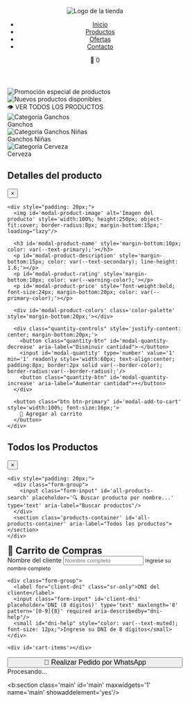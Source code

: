 <!DOCTYPE html>
<html lang="es">
<head>
    <meta charset="UTF-8">
    <meta name="viewport" content="width=device-width, initial-scale=1.0">
    <title>Tienda de Accesorios</title>
    <link href='https://maxcdn.bootstrapcdn.com/bootstrap/4.5.2/css/bootstrap.min.css' rel='stylesheet'/>
 <style>
/* Reset y base */
* {
  box-sizing: border-box;
}

html, body {
  font-family: 'Segoe UI', Tahoma, Geneva, Verdana, sans-serif;
  margin: 0;
  padding: 0;
  color: #333;
  background-color: #f8f9fa;
  line-height: 1.6;
}

/* Variables CSS para consistencia */
:root {
  --primary-color: #ff5722;
  --primary-hover: #e64a19;
  --secondary-color: #d81b60;
  --secondary-hover: #ad1457;
  --success-color: #4caf50;
  --warning-color: #ff9800;
  --error-color: #f44336;
  --text-primary: #333;
  --text-secondary: #666;
  --text-muted: #999;
  --border-color: #ddd;
  --shadow-light: 0 2px 8px rgba(0,0,0,0.1);
  --shadow-medium: 0 4px 12px rgba(0,0,0,0.15);
  --shadow-heavy: 0 8px 24px rgba(0,0,0,0.2);
  --border-radius: 8px;
  --border-radius-lg: 12px;
  --transition: all 0.3s ease;
}

/* Header mejorado */
.header {
  display: flex;
  justify-content: space-between;
  align-items: center;
  padding: 15px 20px;
  background: white;
  box-shadow: var(--shadow-light);
  position: sticky;
  top: 0;
  z-index: 100;
  border-bottom: 1px solid var(--border-color);
}

.header .logo img {
  height: 60px;
  width: auto;
  transition: var(--transition);
}

.header .logo img:hover {
  transform: scale(1.05);
}

.header nav ul {
  list-style: none;
  display: flex;
  gap: 25px;
  margin: 0;
  padding: 0;
}

.header nav ul li a {
  text-decoration: none;
  color: var(--text-primary);
  font-weight: 600;
  transition: var(--transition);
  padding: 8px 12px;
  border-radius: var(--border-radius);
}

.header nav ul li a:hover {
  color: var(--primary-color);
  background-color: rgba(255, 87, 34, 0.1);
}

/* Cart icon mejorado */
.cart-icon {
  position: relative;
  cursor: pointer;
  font-size: 1.5rem;
  padding: 10px;
  border-radius: 50%;
  transition: var(--transition);
}

.cart-icon:hover {
  background-color: rgba(255, 87, 34, 0.1);
  transform: scale(1.1);
}

.cart-count {
  position: absolute;
  top: -5px;
  right: -5px;
  background: var(--primary-color);
  color: white;
  border-radius: 50%;
  width: 22px;
  height: 22px;
  display: flex;
  align-items: center;
  justify-content: center;
  font-size: 0.75rem;
  font-weight: bold;
  animation: pulse 2s infinite;
}

@keyframes pulse {
  0% { transform: scale(1); }
  50% { transform: scale(1.1); }
  100% { transform: scale(1); }
}

/* Carousel mejorado */
.carousel {
  position: relative;
  width: 100%;
  max-width: 1200px;
  margin: 20px auto;
  border-radius: var(--border-radius-lg);
  overflow: hidden;
  box-shadow: var(--shadow-medium);
}

.carousel-inner img {
  width: 100%;
  height: 300px;
  object-fit: cover;
  transition: var(--transition);
}

.carousel-item {
  position: relative;
}

.banner-text {
  position: absolute;
  bottom: 30px;
  left: 50%;
  transform: translateX(-50%);
  background: rgba(0,0,0,0.7);
  color: white;
  padding: 12px 24px;
  border-radius: 25px;
  font-weight: bold;
  cursor: pointer;
  transition: var(--transition);
  backdrop-filter: blur(10px);
  border: 2px solid rgba(255,255,255,0.2);
}

.banner-text:hover {
  background: rgba(0,0,0,0.9);
  transform: translateX(-50%) scale(1.05);
  box-shadow: var(--shadow-heavy);
}

/* Categories mejoradas */
.categories {
  display: flex;
  overflow-x: auto;
  padding: 30px 20px;
  gap: 20px;
  justify-content: center;
  scrollbar-width: none;
  -ms-overflow-style: none;
}

.categories::-webkit-scrollbar {
  display: none;
}

.category {
  flex: 0 0 auto;
  display: flex;
  flex-direction: column;
  align-items: center;
  cursor: pointer;
  transition: var(--transition);
  padding: 10px;
  border-radius: var(--border-radius-lg);
}

.category:hover {
  transform: translateY(-5px);
}

.category-image {
  width: 90px;
  height: 90px;
  border-radius: 50%;
  overflow: hidden;
  border: 3px solid transparent;
  transition: var(--transition);
  position: relative;
}

.category-image::before {
  content: '';
  position: absolute;
  inset: -3px;
  border-radius: 50%;
  background: linear-gradient(45deg, var(--primary-color), var(--secondary-color));
  opacity: 0;
  transition: var(--transition);
  z-index: -1;
}

.category.active .category-image::before,
.category:hover .category-image::before {
  opacity: 1;
}

.category-image img {
  width: 100%;
  height: 100%;
  object-fit: cover;
  transition: var(--transition);
}

.category:hover .category-image img {
  transform: scale(1.1);
}

.category-title {
  text-align: center;
  color: var(--text-primary);
  font-size: 14px;
  margin-top: 12px;
  font-weight: 600;
  transition: var(--transition);
}

.category.active .category-title,
.category:hover .category-title {
  color: var(--primary-color);
}

/* Products grid mejorado */
.products-container {
  display: grid;
  grid-template-columns: repeat(auto-fill, minmax(200px, 1fr));
  gap: 20px;
  padding: 20px;
  max-width: 1400px;
  margin: 0 auto;
}

.product-item {
  background: white;
  border-radius: var(--border-radius-lg);
  box-shadow: var(--shadow-light);
  overflow: hidden;
  cursor: pointer;
  transition: var(--transition);
  position: relative;
  border: 1px solid rgba(0,0,0,0.05);
}

.product-item:hover {
  transform: translateY(-8px);
  box-shadow: var(--shadow-heavy);
  border-color: var(--primary-color);
}

.product-item img {
  width: 100%;
  height: 200px;
  object-fit: cover;
  transition: var(--transition);
}

.product-item:hover img {
  transform: scale(1.05);
}

.badge-offer {
  position: absolute;
  top: 12px;
  left: 12px;
  background: linear-gradient(45deg, var(--error-color), #ff6b6b);
  color: white;
  font-size: 11px;
  font-weight: 700;
  padding: 4px 8px;
  border-radius: var(--border-radius);
  text-transform: uppercase;
  z-index: 10;
  box-shadow: var(--shadow-light);
}

.product-info {
  padding: 16px;
}

.product-info h3 {
  margin: 0 0 8px 0;
  color: var(--text-primary);
  font-size: 16px;
  font-weight: 600;
  line-height: 1.4;
  min-height: 44px;
  display: -webkit-box;
  -webkit-line-clamp: 2;
  -webkit-box-orient: vertical;
  overflow: hidden;
}

.product-info .price {
  margin: 12px 0;
  font-size: 20px;
  color: var(--primary-color);
  font-weight: 700;
}

.btn-add-cart {
  width: 100%;
  background: linear-gradient(45deg, var(--primary-color), var(--primary-hover));
  color: white;
  border: none;
  border-radius: var(--border-radius);
  padding: 12px;
  font-weight: 600;
  cursor: pointer;
  transition: var(--transition);
  text-transform: uppercase;
  letter-spacing: 0.5px;
  font-size: 14px;
}

.btn-add-cart:hover {
  background: linear-gradient(45deg, var(--primary-hover), var(--primary-color));
  transform: translateY(-2px);
  box-shadow: var(--shadow-medium);
}

.btn-add-cart:active {
  transform: translateY(0);
}

/* Color palette mejorada */
.color-palette {
  display: flex;
  justify-content: center;
  gap: 8px;
  margin: 12px 0;
  flex-wrap: wrap;
}

.color-circle {
  width: 24px;
  height: 24px;
  border-radius: 50%;
  border: 2px solid white;
  cursor: pointer;
  transition: var(--transition);
  box-shadow: 0 2px 4px rgba(0,0,0,0.2);
  position: relative;
}

.color-circle:hover {
  transform: scale(1.2);
  box-shadow: 0 4px 8px rgba(0,0,0,0.3);
}

.color-circle.selected {
  transform: scale(1.3);
  border-color: var(--primary-color);
  box-shadow: 0 0 0 3px rgba(255, 87, 34, 0.3);
}

/* Modales mejorados */
.modal-overlay {
  position: fixed;
  top: 0;
  left: 0;
  width: 100%;
  height: 100%;
  background: rgba(0,0,0,0.6);
  backdrop-filter: blur(5px);
  z-index: 3000;
  display: flex;
  align-items: center;
  justify-content: center;
  opacity: 0;
  visibility: hidden;
  transition: var(--transition);
}

.modal-overlay.active {
  opacity: 1;
  visibility: visible;
}

.modal-content {
  background: white;
  border-radius: var(--border-radius-lg);
  max-width: 500px;
  width: 90%;
  max-height: 90vh;
  overflow-y: auto;
  position: relative;
  box-shadow: var(--shadow-heavy);
  transform: scale(0.9);
  transition: var(--transition);
}

.modal-overlay.active .modal-content {
  transform: scale(1);
}

.modal-header {
  position: sticky;
  top: 0;
  background: white;
  padding: 20px;
  border-bottom: 1px solid var(--border-color);
  display: flex;
  justify-content: space-between;
  align-items: center;
}

.modal-close {
  background: none;
  border: none;
  font-size: 24px;
  cursor: pointer;
  color: var(--text-muted);
  transition: var(--transition);
  padding: 5px;
  border-radius: 50%;
}

.modal-close:hover {
  color: var(--text-primary);
  background-color: rgba(0,0,0,0.1);
}

/* Cart mejorado */
#cart {
  position: fixed;
  top: 0;
  right: -100%;
  width: 100%;
  max-width: 400px;
  height: 100%;
  background: white;
  box-shadow: var(--shadow-heavy);
  z-index: 2000;
  transition: var(--transition);
  display: flex;
  flex-direction: column;
}

#cart.active {
  right: 0;
}

.cart-header {
  padding: 20px;
  border-bottom: 1px solid var(--border-color);
  background: linear-gradient(45deg, var(--primary-color), var(--primary-hover));
  color: white;
}

.cart-body {
  flex: 1;
  overflow-y: auto;
  padding: 20px;
}

.cart-footer {
  padding: 20px;
  border-top: 1px solid var(--border-color);
  background: #f8f9fa;
}

.cart-item {
  display: flex;
  gap: 15px;
  padding: 15px;
  background: #f8f9fa;
  border-radius: var(--border-radius);
  margin-bottom: 15px;
  transition: var(--transition);
}

.cart-item:hover {
  background: #e9ecef;
}

.cart-item img {
  width: 60px;
  height: 60px;
  object-fit: cover;
  border-radius: var(--border-radius);
}

.cart-item-details {
  flex: 1;
}

.cart-item-name {
  font-weight: 600;
  margin-bottom: 5px;
  color: var(--text-primary);
}

.cart-item-price {
  color: var(--primary-color);
  font-weight: 600;
}

.quantity-controls {
  display: flex;
  align-items: center;
  gap: 10px;
  margin-top: 10px;
}

.quantity-btn {
  width: 30px;
  height: 30px;
  border: none;
  background: var(--primary-color);
  color: white;
  border-radius: 50%;
  cursor: pointer;
  transition: var(--transition);
  display: flex;
  align-items: center;
  justify-content: center;
}

.quantity-btn:hover {
  background: var(--primary-hover);
  transform: scale(1.1);
}

/* Formularios mejorados */
.form-group {
  margin-bottom: 20px;
}

.form-input {
  width: 100%;
  padding: 12px 16px;
  border: 2px solid var(--border-color);
  border-radius: var(--border-radius);
  font-size: 16px;
  transition: var(--transition);
  background: white;
}

.form-input:focus {
  outline: none;
  border-color: var(--primary-color);
  box-shadow: 0 0 0 3px rgba(255, 87, 34, 0.1);
}

.form-input.error {
  border-color: var(--error-color);
}

.form-input.success {
  border-color: var(--success-color);
}

/* Botones mejorados */
.btn {
  padding: 12px 24px;
  border: none;
  border-radius: var(--border-radius);
  font-weight: 600;
  cursor: pointer;
  transition: var(--transition);
  text-transform: uppercase;
  letter-spacing: 0.5px;
  display: inline-flex;
  align-items: center;
  justify-content: center;
  gap: 8px;
}

.btn-primary {
  background: linear-gradient(45deg, var(--primary-color), var(--primary-hover));
  color: white;
}

.btn-primary:hover {
  background: linear-gradient(45deg, var(--primary-hover), var(--primary-color));
  transform: translateY(-2px);
  box-shadow: var(--shadow-medium);
}

.btn-success {
  background: linear-gradient(45deg, var(--success-color), #45a049);
  color: white;
}

.btn-success:hover {
  background: linear-gradient(45deg, #45a049, var(--success-color));
  transform: translateY(-2px);
  box-shadow: var(--shadow-medium);
}

/* Notificaciones */
.notification {
  position: fixed;
  top: 20px;
  right: 20px;
  padding: 16px 20px;
  border-radius: var(--border-radius);
  color: white;
  font-weight: 600;
  z-index: 4000;
  transform: translateX(400px);
  transition: var(--transition);
  box-shadow: var(--shadow-heavy);
}

.notification.show {
  transform: translateX(0);
}

.notification.success {
  background: linear-gradient(45deg, var(--success-color), #45a049);
}

.notification.error {
  background: linear-gradient(45deg, var(--error-color), #d32f2f);
}

.notification.warning {
  background: linear-gradient(45deg, var(--warning-color), #f57c00);
}

/* Loading spinner */
.loading-spinner {
  position: fixed;
  top: 50%;
  left: 50%;
  transform: translate(-50%, -50%);
  z-index: 4000;
  background: rgba(0,0,0,0.8);
  color: white;
  padding: 20px;
  border-radius: var(--border-radius);
  display: none;
}

.spinner {
  width: 40px;
  height: 40px;
  border: 4px solid rgba(255,255,255,0.3);
  border-top: 4px solid white;
  border-radius: 50%;
  animation: spin 1s linear infinite;
  margin: 0 auto 10px;
}

@keyframes spin {
  0% { transform: rotate(0deg); }
  100% { transform: rotate(360deg); }
}

/* Responsive mejorado */
@media (max-width: 768px) {
  .header {
    flex-wrap: wrap;
    padding: 10px 15px;
  }
  
  .header nav ul {
    width: 100%;
    justify-content: center;
    margin-top: 10px;
    gap: 15px;
  }
  
  .header .logo img {
    height: 45px;
  }
  
  .products-container {
    grid-template-columns: repeat(auto-fill, minmax(160px, 1fr));
    gap: 15px;
    padding: 15px;
  }
  
  .category-image {
    width: 70px;
    height: 70px;
  }
  
  .categories {
    padding: 20px 15px;
    gap: 15px;
  }
  
  #cart {
    max-width: 100%;
  }
  
  .modal-content {
    width: 95%;
    margin: 10px;
  }
}

@media (max-width: 480px) {
  .products-container {
    grid-template-columns: repeat(auto-fill, minmax(140px, 1fr));
    gap: 10px;
    padding: 10px;
  }
  
  .product-item img {
    height: 150px;
  }
  
  .category-image {
    width: 60px;
    height: 60px;
  }
  
  .banner-text {
    font-size: 14px;
    padding: 8px 16px;
  }
}

/* Mejoras de accesibilidad */
.sr-only {
  position: absolute;
  width: 1px;
  height: 1px;
  padding: 0;
  margin: -1px;
  overflow: hidden;
  clip: rect(0, 0, 0, 0);
  white-space: nowrap;
  border: 0;
}

/* Focus visible para navegación por teclado */
*:focus-visible {
  outline: 2px solid var(--primary-color);
  outline-offset: 2px;
}

/* Animaciones suaves para usuarios que prefieren menos movimiento */
@media (prefers-reduced-motion: reduce) {
  * {
    animation-duration: 0.01ms !important;
    animation-iteration-count: 1 !important;
    transition-duration: 0.01ms !important;
  }
}
</style>

<!-- Preload de recursos críticos -->
<link rel="preload" href="https://fonts.googleapis.com/css2?family=Inter:wght@400;500;600;700&display=swap" as="style">
<link rel="preconnect" href="https://lh3.googleusercontent.com">

<!-- Scripts optimizados -->
<script src='https://code.jquery.com/jquery-3.6.0.min.js' defer></script>
<script src='https://cdnjs.cloudflare.com/ajax/libs/html2canvas/1.4.1/html2canvas.min.js' defer></script>
</head>

<body>
<!-- Header mejorado -->
<header class='header' role="banner">
  <div class="logo">
    <img alt='Logo de la tienda' src='https://lh3.googleusercontent.com/gps-cs/AIky0YUOK1y_heZD6_UmmHTc9KTq4o6s2AzES1vSi6W5i0WvonBd3-Ts-DXS0eKOqtgT_1e5e4H_NGSezIvujiKdxxOEcYgeTap-tfwuQItGSZrinwaFKubdFlg-4PmJQ2UGe-Pj7rcdWiYhqMPw=w1500-h1000-p-k-no'/>
  </div>
  
  <nav role="navigation" aria-label="Navegación principal">
    <ul>
      <li><a href="#inicio">Inicio</a></li>
      <li><a href="#productos">Productos</a></li>
      <li><a href="#ofertas">Ofertas</a></li>
      <li><a href="#contacto">Contacto</a></li>
    </ul>
  </nav>
  
  <div class="cart-icon" onclick="toggleCart()" role="button" aria-label="Abrir carrito de compras" tabindex="0">
    🛒
    <span class='cart-count' aria-label="Cantidad de productos en el carrito">0</span>
  </div>
</header>

<!-- Carousel mejorado -->
<section class='carousel' role="region" aria-label="Promociones destacadas">
  <div class='carousel-inner'>
    <div class='carousel-item active'>
      <img alt='Promoción especial de productos' src='https://pe.todomoda.com/media/wysiwyg/TM_DISNEY_STITCH_-_BANNERS_Desk_new_1.jpg' loading="lazy"/>
    </div>
    <div class='carousel-item'>
      <img alt='Nuevos productos disponibles' src='https://lh3.googleusercontent.com/gps-cs/AIky0YUd2bofobsLtUl3qONXRSiTNou1a9W74yTaVYEr6h64PAuOOqQ-g_w6Ifs8arhOVjWboOrUFEcEDZlmtSBZkgS1YjEnSIw1f3w4IZRdMBwxibVChvNz2c93C78bOxNsx68MuBmN-4iYNCg=w2000-h2000-p-k-no' loading="lazy"/>
    </div>
  </div>
  
  <div class='banner-text' id='viewAllBtn' role='button' tabindex="0" aria-label='Ver todos los productos'>
    👁️ VER TODOS LOS PRODUCTOS
  </div>
</section>

<!-- Categories mejoradas -->
<section class='categories' role="navigation" aria-label="Categorías de productos">
  <div class='category active' onclick='filterProducts("Ganchos")' role="button" tabindex="0" aria-label="Filtrar por ganchos">
    <div class='category-image'>
      <img alt='Categoría Ganchos' src='https://lh3.googleusercontent.com/gps-cs/AIky0YUGuPXaSC1mPGUKkOYa5z7JyvELvbIy0B4-WtB3tMHIKm2D6Sbg1cTWwU0MsxRJR_5lKb5t1MnVOStZk-tNPdUudQ6-h7M7ueR4l8N5IgmuOrhlNRMi0B_uohBDRomdzQUIHP7y244Zc150=w1024-h1024-p-k-no' loading="lazy"/>
    </div>
    <div class='category-title'>Ganchos</div>
  </div>
  
  <div class='category' onclick='filterProducts("GanchosNiñas")' role="button" tabindex="0" aria-label="Filtrar por ganchos para niñas">
    <div class='category-image'>
      <img alt='Categoría Ganchos Niñas' src='https://lh3.googleusercontent.com/gps-cs/AIky0YUDER3L7ISerfG6uiIU8ISdgKkibO-SXwGGNL1azb_TJ0qYIN3T7LsJyU-qc9-kQtucnOkLr5rPYtWt0fW0UL8-7RDD46bg_0JnGLkD8RSfQvGydDvq6L_ZLBoj4hnIhwHB3CEx1fPtJ58O=w1024-h1024-p-k-no' loading="lazy"/>
    </div>
    <div class='category-title'>Ganchos Niñas</div>
  </div>
  
  <div class='category' onclick='filterProducts("cerveza")' role="button" tabindex="0" aria-label="Filtrar por cerveza">
    <div class='category-image'>
      <img alt='Categoría Cerveza' src='https://lh5.googleusercontent.com/p/AF1QipPTv840Ia5cUZM77OFrOKfiEpKJgbf_5bX-50WC=w1000-h1000-p-k-no' loading="lazy"/>
    </div>
    <div class='category-title'>Cerveza</div>
  </div>
</section>

<!-- Products container -->
<main role="main">
  <section class='products-container' id='products' aria-label="Lista de productos"></section>
</main>

<!-- Modal de producto mejorado -->
<div id='product-modal' class="modal-overlay" role="dialog" aria-labelledby="modal-title" aria-hidden="true">
  <div class="modal-content">
    <div class="modal-header">
      <h2 id="modal-title">Detalles del producto</h2>
      <button class="modal-close" id='close-product-modal' aria-label="Cerrar modal">&times;</button>
    </div>
    
    <div style="padding: 20px;">
      <img id='modal-product-image' alt='Imagen del producto' style='width:100%; height:250px; object-fit:cover; border-radius:8px; margin-bottom:15px;' loading="lazy"/>
      
      <h3 id='modal-product-name' style='margin-bottom:10px; color: var(--text-primary);'></h3>
      <p id='modal-product-description' style='margin-bottom:15px; color: var(--text-secondary); line-height: 1.6;'></p>
      <p id='modal-product-rating' style='margin-bottom:10px; color: var(--warning-color);'></p>
      <p id='modal-product-price' style='font-weight:bold; font-size:24px; margin-bottom:20px; color: var(--primary-color);'></p>
      
      <div id='modal-product-colors' class='color-palette' style='margin-bottom:20px;'></div>
      
      <div class="quantity-controls" style='justify-content: center; margin-bottom:20px;'>
        <button class="quantity-btn" id='modal-quantity-decrease' aria-label="Disminuir cantidad">-</button>
        <input id='modal-quantity' type='number' value='1' min='1' readonly style='width:60px; text-align:center; padding:8px; border:2px solid var(--border-color); border-radius:var(--border-radius);'/>
        <button class="quantity-btn" id='modal-quantity-increase' aria-label="Aumentar cantidad">+</button>
      </div>
      
      <button class="btn btn-primary" id='modal-add-to-cart' style='width:100%; font-size:16px;'>
        🛒 Agregar al carrito
      </button>
    </div>
  </div>
</div>

<!-- Modal todos los productos mejorado -->
<div id='all-products-modal' class="modal-overlay" role="dialog" aria-labelledby="all-products-title" aria-hidden="true">
  <div class="modal-content" style="max-width: 1200px; width: 95%;">
    <div class="modal-header">
      <h2 id="all-products-title">Todos los Productos</h2>
      <button class="modal-close" id='close-all-products-modal' aria-label="Cerrar modal">&times;</button>
    </div>
    
    <div style="padding: 20px;">
      <div class="form-group">
        <input class="form-input" id='all-products-search' placeholder='🔍 Buscar producto por nombre...' type='text' aria-label="Buscar productos"/>
      </div>
      <section class='products-container' id='all-products-container' aria-label="Todos los productos"></section>
    </div>
  </div>
</div>

<!-- Carrito mejorado -->
<aside id='cart' role="complementary" aria-label="Carrito de compras">
  <div class="cart-header">
    <h2 style='margin:0; display:flex; align-items:center; gap:10px;'>
      🛒 Carrito de Compras
    </h2>
  </div>
  
  <div class="cart-body">
    <div class="form-group">
      <label for="client-name" class="sr-only">Nombre del cliente</label>
      <input class="form-input" id='client-name' placeholder='Nombre completo' type='text' required aria-describedby="name-help"/>
      <small id="name-help" style="color: var(--text-muted); font-size: 12px;">Ingrese su nombre completo</small>
    </div>
    
    <div class="form-group">
      <label for="client-dni" class="sr-only">DNI del cliente</label>
      <input class="form-input" id='client-dni' placeholder='DNI (8 dígitos)' type='text' maxlength='8' pattern='[0-9]{8}' required aria-describedby="dni-help"/>
      <small id="dni-help" style="color: var(--text-muted); font-size: 12px;">Ingrese su DNI de 8 dígitos</small>
    </div>
    
    <div id='cart-items'></div>
  </div>
  
  <div class="cart-footer">
    <p id='cart-total' style='font-size:20px; font-weight:bold; margin:0 0 15px 0; text-align:center; color: var(--text-primary);'></p>
    <button class="btn btn-success" id='order-button' style='width:100%; font-size:16px;'>
      📱 Realizar Pedido por WhatsApp
    </button>
  </div>
</aside>

<!-- Overlay para cerrar carrito -->
<div id="cart-overlay" style="display:none; position:fixed; top:0; left:0; width:100%; height:100%; background:rgba(0,0,0,0.5); z-index:1999;" onclick="toggleCart()"></div>

<!-- Loading spinner mejorado -->
<div class="loading-spinner" id='loading-spinner'>
  <div class="spinner"></div>
  <div>Procesando...</div>
</div>

<!-- Container para notificaciones -->
<div id="notifications-container"></div>

<script>
// Datos de productos mejorados
const products = [
  // Ganchos
  {
    id: 1,
    name: 'Maxilazos - 5 Colores',
    category: 'Ganchos',
    price: 7.00,
    image: 'https://lh3.googleusercontent.com/gps-cs/AIky0YXdnjCFtJm5EhEvClhpsqjsYwwH2Xdqql3H45tWmgLdhiRX--KLwloCAl85SxTImNaOYYbS1MOrlGYrDwH31YoIyFBBn7KapQIKbAHVfoyNmbRBjjgmF0_SefXWn6udgSSaO19kdNtmnQBd=w2000-h2000-p-k-no',
    description: 'Maxilazos vibrantes y duraderos con una mezcla de cinco colores llamativos, perfectos para peinados versátiles.',
    colors: ['#ffeb3b', '#d32f2f', '#e1bee7', '#145a32', '#d6eaf8'],
    rating: 4.5
  },
  {
    id: 2,
    name: 'Mini Gancho Corazón',
    category: 'Ganchos',
    price: 2.50,
    image: 'https://lh3.googleusercontent.com/gps-cs/AIky0YUd2bofobsLtUl3qONXRSiTNou1a9W74yTaVYEr6h64PAuOOqQ-g_w6Ifs8arhOVjWboOrUFEcEDZlmtSBZkgS1YjEnSIw1f3w4IZRdMBwxibVChvNz2c93C78bOxNsx68MuBmN-4iYNCg=w2000-h2000-p-k-no',
    description: 'Delicados clips en forma de corazón en tonos neutros elegantes, ideales para acentos sutiles.',
    rating: 4.2
  },
  {
    id: 3,
    name: 'Ganchos Navideños',
    category: 'Ganchos',
    price: 4.00,
    image: 'https://lh3.googleusercontent.com/gps-cs/AIky0YV8A_P0YjCC6AIfC2B6HFvCKobK0UJZjVWMnzr6lfYPVXUk0gsszvJXojCK_ycIVH0cOD1-Qw3ICj1Bi9eLIf2TH0ZFaL14TuisJOWESznCPwqs2AAn_lgVOo2yGLhrKuG1yjgsGrWPIZ0k=w2000-h2000-p-k-no',
    description: 'Clips festivos con temática navideña en colores clásicos de temporada.',
    colors: ['#FFFFFF', '#FF0000', '#008000'],
    rating: 4.8
  },
  {
    id: 4,
    name: 'Gancho Hawaiano',
    category: 'Ganchos',
    price: 5.00,
    image: 'https://lh3.googleusercontent.com/gps-cs/AIky0YVaD4OrbInMGPZXKiKtKplaYEn2Ck-9KCl8p9FJbJIXPMWFCDw9Dd5lrbO-8FfXeJZKvIEr-K5UpFwrCnofgtR30imdZTojz2gxrHqZLSM3qody1gDhWdXAm_C4le7hQ4zKL3imga1TIh_j=w2000-h2000-p-k-no',
    description: 'Clips amarillos brillantes inspirados en Hawái, evocando playas soleadas y vibraciones tropicales.',
    colors: ['#FFD700'],
    rating: 4.3
  },
  {
    id: 5,
    name: 'Ganchos Acrílicos Color Celeste',
    category: 'Ganchos',
    price: 5.00,
    image: 'https://lh3.googleusercontent.com/gps-cs/AIky0YXULCa-2ZSbLgwDDlphVpkyxIs_jH2pp8AIHp25rY65c3VTGPdLnesGcrtuCiDtLbovSHvwiSUpzfWiwyle1UmqeO6d0OEvhBLqp_6k4YBo2QzMGd9aduXbKMXqGVHIB0FKSWvBYE1FNgj_=w2000-h2000-p-k-no',
    description: 'Clips acrílicos ligeros en azul cielo y blanco, ofreciendo un look fresco y moderno.',
    colors: ['#5dade2', '#ebf5fb', '#FFFFFF'],
    rating: 4.6
  },
  // GanchosNiñas
  {
    id: 14,
    name: 'Par de mini ganchitos en forma de flor',
    category: 'GanchosNiñas',
    price: 3.00,
    image: 'https://lh3.googleusercontent.com/gps-cs/AIky0YVcDqGO_EKNry0Eb-BkdsNH0V0lOhwW7AM5WEqz8IiNlbpTs2U3Io9_kt4yCGgt5haYI5RgwRDHv-LMBqc5bvmX245QMyriwIoyJyniPQH9cJJ9iCC2fC8hY06M9BU9nFd6NhCLGVGCC34N=w2000-h2000-p-k-no',
    description: 'Mini clips en forma de flor, ideales para detalles sutiles en peinados.',
    rating: 4.4
  },
  {
    id: 15,
    name: 'Mini ganchitos en forma de mariposa',
    category: 'GanchosNiñas',
    price: 2.00,
    image: 'https://lh3.googleusercontent.com/gps-cs/AIky0YW1eFtqiwT_PM-xOZnd2iVogh-XQVJclLEtgsh0i5wUGm9NvOCot9LJLfDmZE58abznArTin0EgjEMw3HuKeK9_9hoODK0kla3nM-GYGSvA8_xXCBmu_qiSuoHzgpSaO_2EtqXLAjnCs34l=w2000-h2000-p-k-no',
    description: 'Encantadores clips en forma de mariposa, agregando un toque juguetón y caprichoso.',
    rating: 4.7
  },
  {
    id: 16,
    name: 'Ligas colores pasteles y fuertes',
    category: 'GanchosNiñas',
    price: 1.00,
    image: 'https://lh3.googleusercontent.com/gps-cs/AIky0YVwhLWhfaBVh3ChmdRjktxd6WCi7W6fTmz2_7TvWPHTT_-3tX1zci-DGspLNMmn3SpAYgh9RN5G_lHRBehTbWzF16lZ9CNiBbjgj5-EVSXMU3aVjCsYaPQ5Maahznx9Fi79zzSnwLxM_nkC=w2000-h2000-p-k-no',
    description: 'Ligas elásticas duraderas en colores pastel y vibrantes, versátiles y cómodas.',
    rating: 4.1
  },
  // Cerveza
  {
    id: 13,
    name: 'Cusqueña Dorada 12-Pack 620ml',
    category: 'cerveza',
    price: 38.00,
    image: 'https://lh5.googleusercontent.com/p/AF1QipNoTsJrETd6q5R_4NE-3J7NFqBZ2_lDVDz_qgFP=w1000-h1000-p-k-no',
    description: 'Cerveza lager peruana con 5% ABV, de color dorado claro y sabor refrescante.',
    rating: 4.5
  },
  {
    id: 20,
    name: 'Cusqueña Dorada 6-Pack 355ml',
    category: 'cerveza',
    price: 22.00,
    image: 'https://lh5.googleusercontent.com/p/AF1QipPxFbOmsmYehzvFwrsgO7n7sYIVmGNIhbyIkTfB=w1000-h1000-p-k-no',
    description: 'Cerveza lager peruana ligera y equilibrada con 5% ABV.',
    rating: 4.3
  }
];

// Mapeo de colores mejorado
const colorNames = {
  '#ffeb3b': 'Amarillo',
  '#d32f2f': 'Rojo Oscuro', 
  '#e1bee7': 'Lila',
  '#145a32': 'Verde Oscuro',
  '#d6eaf8': 'Celeste Claro',
  '#FFFFFF': 'Blanco',
  '#FF0000': 'Rojo',
  '#008000': 'Verde',
  '#FFD700': 'Dorado',
  '#5dade2': 'Azul Claro',
  '#ebf5fb': 'Celeste'
};

// Variables globales
let cart = JSON.parse(localStorage.getItem('cart')) || [];
let modalQuantity = 1;
let modalCurrentProduct = null;
let selectedColor = null;

// Utilidades mejoradas
const utils = {
  formatCurrency: (amount) => `S/ ${parseFloat(amount).toFixed(2)}`,
  
  debounce: (func, wait) => {
    let timeout;
    return function executedFunction(...args) {
      const later = () => {
        clearTimeout(timeout);
        func(...args);
      };
      clearTimeout(timeout);
      timeout = setTimeout(later, wait);
    };
  },
  
  showNotification: (message, type = 'success') => {
    const notification = document.createElement('div');
    notification.className = `notification ${type}`;
    notification.textContent = message;
    
    const container = document.getElementById('notifications-container') || document.body;
    container.appendChild(notification);
    
    setTimeout(() => notification.classList.add('show'), 100);
    
    setTimeout(() => {
      notification.classList.remove('show');
      setTimeout(() => container.removeChild(notification), 300);
    }, 3000);
  },
  
  showLoading: () => document.getElementById('loading-spinner').style.display = 'block',
  hideLoading: () => document.getElementById('loading-spinner').style.display = 'none',
  
  validateForm: (formData) => {
    const errors = [];
    
    if (!formData.name || formData.name.trim().length < 2) {
      errors.push('El nombre debe tener al menos 2 caracteres');
    }
    
    if (!formData.dni || !/^\d{8}$/.test(formData.dni)) {
      errors.push('El DNI debe tener exactamente 8 dígitos');
    }
    
    return errors;
  }
};

// Renderizado de productos mejorado
function renderProducts(containerId = 'products') {
  const container = document.getElementById(containerId);
  if (!container) return;
  
  let productsHTML = '';
  
  products.forEach(product => {
    const rating = product.rating ? '⭐'.repeat(Math.floor(product.rating)) : '';
    const colorsHTML = product.colors ? 
      `<div class='color-palette'>
        ${product.colors.slice(0, 4).map(color => 
          `<span class='color-circle' style='background-color: ${color};' title='${colorNames[color] || color}'></span>`
        ).join('')}
        ${product.colors.length > 4 ? `<span style="font-size:12px; color: var(--text-muted);">+${product.colors.length - 4}</span>` : ''}
      </div>` : '';
    
    productsHTML += `
      <article class='product-item ${product.category}' data-id='${product.id}' role="button" tabindex="0" aria-label="Ver detalles de ${product.name}">
        <div class='badge-offer'>Oferta</div>
        <img alt='${product.name}' src='${product.image}' loading="lazy"/>
        <div class='product-info'>
          <h3>${product.name}</h3>
          <p class='description' style='display:none;'>${product.description}</p>
          <div class='rating' style='font-size:14px; margin:5px 0;'>${rating} ${product.rating ? `(${product.rating})` : ''}</div>
          <p class='price'>${utils.formatCurrency(product.price)}</p>
          ${colorsHTML}
          <button class='btn-add-cart' data-id='${product.id}' aria-label="Agregar ${product.name} al carrito">
            🛒 Agregar
          </button>
        </div>
      </article>
    `;
  });
  
  container.innerHTML = productsHTML;
}

// Gestión del carrito mejorada
function updateCart() {
  const cartItemsContainer = document.getElementById('cart-items');
  const cartTotal = document.getElementById('cart-total');
  const cartCount = document.querySelector('.cart-count');
  
  if (!cartItemsContainer || !cartTotal || !cartCount) return;
  
  let cartItemsHTML = '';
  let total = 0;
  let itemCount = 0;
  
  if (cart.length === 0) {
    cartItemsHTML = `
      <div style="text-align:center; padding:40px 20px; color: var(--text-muted);">
        <div style="font-size:48px; margin-bottom:16px;">🛒</div>
        <p>Tu carrito está vacío</p>
        <p style="font-size:14px;">Agrega algunos productos para comenzar</p>
      </div>
    `;
  } else {
    cart.forEach((item, index) => {
      const colorDisplay = item.color ? (colorNames[item.color] || item.color) : 'Sin color';
      const itemTotal = item.price * item.quantity;
      
      cartItemsHTML += `
        <div class='cart-item'>
          <img alt='${item.name}' src='${item.image}' loading="lazy"/>
          <div class='cart-item-details'>
            <div class='cart-item-name'>${item.name}</div>
            <div style='font-size:12px; color: var(--text-muted); margin:2px 0;'>Color: ${colorDisplay}</div>
            <div class='cart-item-price'>${utils.formatCurrency(item.price)} c/u</div>
            <div class="quantity-controls">
              <button class="quantity-btn decrease-quantity" data-index="${index}" aria-label="Disminuir cantidad">-</button>
              <span style="min-width:30px; text-align:center; font-weight:600;">${item.quantity}</span>
              <button class="quantity-btn increase-quantity" data-index="${index}" aria-label="Aumentar cantidad">+</button>
              <button class="btn" style="background:var(--error-color); color:white; padding:5px 8px; font-size:12px; margin-left:10px;" onclick="removeFromCart(${index})" aria-label="Eliminar producto">🗑️</button>
            </div>
            <div style='font-weight:600; color: var(--primary-color); margin-top:5px;'>
              Subtotal: ${utils.formatCurrency(itemTotal)}
            </div>
          </div>
        </div>
      `;
      
      total += itemTotal;
      itemCount += item.quantity;
    });
  }
  
  cartItemsContainer.innerHTML = cartItemsHTML;
  cartTotal.textContent = `Total: ${utils.formatCurrency(total)}`;
  cartCount.textContent = itemCount;
  
  // Guardar en localStorage
  localStorage.setItem('cart', JSON.stringify(cart));
  
  // Actualizar estado del botón de pedido
  const orderButton = document.getElementById('order-button');
  if (orderButton) {
    orderButton.disabled = cart.length === 0;
    orderButton.style.opacity = cart.length === 0 ? '0.5' : '1';
  }
}

// Funciones del carrito
function addToCart(product, quantity = 1, color = null) {
  const existingIndex = cart.findIndex(item => 
    item.id === product.id && item.color === color
  );
  
  if (existingIndex >= 0) {
    cart[existingIndex].quantity += quantity;
  } else {
    cart.push({
      id: product.id,
      name: product.name,
      price: product.price,
      image: product.image,
      quantity: quantity,
      color: color
    });
  }
  
  updateCart();
  utils.showNotification(`${product.name} agregado al carrito`, 'success');
}

function removeFromCart(index) {
  if (index >= 0 && index < cart.length) {
    const item = cart[index];
    cart.splice(index, 1);
    updateCart();
    utils.showNotification(`${item.name} eliminado del carrito`, 'warning');
  }
}

function updateQuantity(index, change) {
  if (index >= 0 && index < cart.length) {
    cart[index].quantity += change;
    if (cart[index].quantity <= 0) {
      removeFromCart(index);
    } else {
      updateCart();
    }
  }
}

// Gestión de modales mejorada
function openModal(modalId) {
  const modal = document.getElementById(modalId);
  if (modal) {
    modal.classList.add('active');
    modal.setAttribute('aria-hidden', 'false');
    document.body.style.overflow = 'hidden';
  }
}

function closeModal(modalId) {
  const modal = document.getElementById(modalId);
  if (modal) {
    modal.classList.remove('active');
    modal.setAttribute('aria-hidden', 'true');
    document.body.style.overflow = '';
  }
}

// Filtrado de productos mejorado
function filterProducts(category) {
  const products = document.querySelectorAll('.product-item');
  const categories = document.querySelectorAll('.category');
  
  // Actualizar productos visibles
  products.forEach(product => {
    if (category === 'all' || product.classList.contains(category)) {
      product.style.display = 'block';
    } else {
      product.style.display = 'none';
    }
  });
  
  // Actualizar categorías activas
  categories.forEach(cat => cat.classList.remove('active'));
  const activeCategory = document.querySelector(`[onclick*="${category}"]`);
  if (activeCategory) {
    activeCategory.classList.add('active');
  }
}

// Toggle del carrito mejorado
function toggleCart() {
  const cart = document.getElementById('cart');
  const overlay = document.getElementById('cart-overlay');
  
  if (cart.classList.contains('active')) {
    cart.classList.remove('active');
    overlay.style.display = 'none';
    document.body.style.overflow = '';
  } else {
    cart.classList.add('active');
    overlay.style.display = 'block';
    document.body.style.overflow = 'hidden';
  }
}

// Búsqueda mejorada con debounce
const searchProducts = utils.debounce((searchTerm) => {
  const products = document.querySelectorAll('#all-products-container .product-item');
  const term = searchTerm.toLowerCase();
  
  products.forEach(product => {
    const name = product.querySelector('h3').textContent.toLowerCase();
    const description = product.querySelector('.description')?.textContent.toLowerCase() || '';
    
    if (name.includes(term) || description.includes(term)) {
      product.style.display = 'block';
    } else {
      product.style.display = 'none';
    }
  });
}, 300);

// Event listeners mejorados
document.addEventListener('DOMContentLoaded', function() {
  // Renderizar productos iniciales
  renderProducts();
  renderProducts('all-products-container');
  updateCart();
  
  // Filtrar por primera categoría
  filterProducts('Ganchos');
  
  // Event listeners para productos
  document.addEventListener('click', function(e) {
    // Agregar al carrito desde botón
    if (e.target.classList.contains('btn-add-cart')) {
      e.stopPropagation();
      const productId = parseInt(e.target.dataset.id);
      const product = products.find(p => p.id === productId);
      if (product) {
        addToCart(product);
      }
      return;
    }
    
    // Abrir modal de producto
    if (e.target.closest('.product-item') && !e.target.classList.contains('btn-add-cart')) {
      const productItem = e.target.closest('.product-item');
      const productId = parseInt(productItem.dataset.id);
      const product = products.find(p => p.id === productId);
      
      if (product) {
        modalCurrentProduct = product;
        
        // Llenar modal
        document.getElementById('modal-product-image').src = product.image;
        document.getElementById('modal-product-name').textContent = product.name;
        document.getElementById('modal-product-description').textContent = product.description;
        document.getElementById('modal-product-price').textContent = utils.formatCurrency(product.price);
        
        // Rating
        const ratingElement = document.getElementById('modal-product-rating');
        if (product.rating) {
          ratingElement.textContent = `⭐ ${product.rating}/5`;
          ratingElement.style.display = 'block';
        } else {
          ratingElement.style.display = 'none';
        }
        
        // Colores
        const colorsContainer = document.getElementById('modal-product-colors');
        if (product.colors && product.colors.length > 0) {
          colorsContainer.innerHTML = product.colors.map(color => 
            `<span class='color-circle' data-color='${color}' style='background-color: ${color};' title='${colorNames[color] || color}' role="button" tabindex="0" aria-label="Seleccionar color ${colorNames[color] || color}"></span>`
          ).join('');
          colorsContainer.style.display = 'flex';
        } else {
          colorsContainer.style.display = 'none';
        }
        
        // Reset valores
        modalQuantity = 1;
        selectedColor = null;
        document.getElementById('modal-quantity').value = modalQuantity;
        
        openModal('product-modal');
      }
    }
    
    // Seleccionar color en modal
    if (e.target.classList.contains('color-circle') && e.target.dataset.color) {
      document.querySelectorAll('#modal-product-colors .color-circle').forEach(circle => {
        circle.classList.remove('selected');
      });
      e.target.classList.add('selected');
      selectedColor = e.target.dataset.color;
    }
    
    // Controles de cantidad en carrito
    if (e.target.classList.contains('increase-quantity')) {
      const index = parseInt(e.target.dataset.index);
      updateQuantity(index, 1);
    }
    
    if (e.target.classList.contains('decrease-quantity')) {
      const index = parseInt(e.target.dataset.index);
      updateQuantity(index, -1);
    }
  });
  
  // Controles de cantidad en modal
  document.getElementById('modal-quantity-increase').addEventListener('click', () => {
    modalQuantity++;
    document.getElementById('modal-quantity').value = modalQuantity;
  });
  
  document.getElementById('modal-quantity-decrease').addEventListener('click', () => {
    if (modalQuantity > 1) {
      modalQuantity--;
      document.getElementById('modal-quantity').value = modalQuantity;
    }
  });
  
  // Agregar al carrito desde modal
  document.getElementById('modal-add-to-cart').addEventListener('click', () => {
    if (modalCurrentProduct) {
      addToCart(modalCurrentProduct, modalQuantity, selectedColor);
      closeModal('product-modal');
    }
  });
  
  // Cerrar modales
  document.getElementById('close-product-modal').addEventListener('click', () => {
    closeModal('product-modal');
  });
  
  document.getElementById('close-all-products-modal').addEventListener('click', () => {
    closeModal('all-products-modal');
  });
  
  // Ver todos los productos
  document.getElementById('viewAllBtn').addEventListener('click', () => {
    openModal('all-products-modal');
  });
  
  // Búsqueda de productos
  document.getElementById('all-products-search').addEventListener('input', (e) => {
    searchProducts(e.target.value);
  });
  
  // Validación de formulario en tiempo real
  const nameInput = document.getElementById('client-name');
  const dniInput = document.getElementById('client-dni');
  
  nameInput.addEventListener('input', (e) => {
    const value = e.target.value.trim();
    if (value.length >= 2) {
      e.target.classList.remove('error');
      e.target.classList.add('success');
    } else {
      e.target.classList.remove('success');
      if (value.length > 0) e.target.classList.add('error');
    }
  });
  
  dniInput.addEventListener('input', (e) => {
    const value = e.target.value;
    // Solo permitir números
    e.target.value = value.replace(/\D/g, '');
    
    if (/^\d{8}$/.test(e.target.value)) {
      e.target.classList.remove('error');
      e.target.classList.add('success');
    } else {
      e.target.classList.remove('success');
      if (e.target.value.length > 0) e.target.classList.add('error');
    }
  });
  
  // Procesar pedido
  document.getElementById('order-button').addEventListener('click', () => {
    const clientName = nameInput.value.trim();
    const clientDni = dniInput.value.trim();
    
    const errors = utils.validateForm({ name: clientName, dni: clientDni });
    
    if (errors.length > 0) {
      utils.showNotification(errors[0], 'error');
      return;
    }
    
    if (cart.length === 0) {
      utils.showNotification('El carrito está vacío', 'warning');
      return;
    }
    
    // Generar boleta
    generateReceipt(clientName, clientDni);
  });
  
  // Cerrar modales con Escape
  document.addEventListener('keydown', (e) => {
    if (e.key === 'Escape') {
      closeModal('product-modal');
      closeModal('all-products-modal');
      if (document.getElementById('cart').classList.contains('active')) {
        toggleCart();
      }
    }
  });
  
  // Navegación por teclado
  document.addEventListener('keydown', (e) => {
    if (e.key === 'Enter' || e.key === ' ') {
      if (e.target.hasAttribute('role') && e.target.getAttribute('role') === 'button') {
        e.preventDefault();
        e.target.click();
      }
    }
  });
});

// Generar boleta mejorada
function generateReceipt(clientName, clientDni) {
  const fecha = new Date();
  const fechaStr = fecha.toLocaleDateString('es-PE');
  const horaStr = fecha.toLocaleTimeString('es-PE', { hour: '2-digit', minute: '2-digit' });
  const total = cart.reduce((sum, item) => sum + item.price * item.quantity, 0);
  
  const enLetras = (n) => {
    const parts = n.toFixed(2).split('.');
    return `${Number(parts[0])} CON ${parts[1]}/100 SOLES`;
  };
  
  let boletaHTML = `
    <div style='font-family: monospace; font-size: 14px; line-height: 1.4; max-width: 400px; margin: 0 auto; background: white; padding: 20px; border-radius: 10px;'>
      <h3 style='text-align: center; margin-bottom: 20px; color: var(--text-primary);'>BOLETA DE VENTA ELECTRÓNICA</h3>
      
      <div style='text-align: center; margin: 20px 0; padding: 15px; background: #f8f9fa; border-radius: 8px;'>
        <img src='https://i.ibb.co/Kz9NwFym/yape-qr.jpg' style='width: 200px; border-radius: 10px; box-shadow: var(--shadow-light);' alt="Código QR para pago"/>
        <p style='margin: 10px 0 5px; font-size: 12px; color: var(--text-secondary);'>💳 Paga aquí con Yape</p>
        <p style='margin: 0; font-size: 12px; font-weight: 600; color: var(--text-primary);'>Jhonny David Palacios Gutierrez</p>
      </div>
      
      <div style='margin: 20px 0; padding: 15px; background: #f8f9fa; border-radius: 8px;'>
        <p style='margin: 5px 0;'><strong>CLIENTE:</strong> ${clientName}</p>
        <p style='margin: 5px 0;'><strong>DNI:</strong> ${clientDni}</p>
        <p style='margin: 5px 0;'><strong>FECHA:</strong> ${fechaStr} <strong>HORA:</strong> ${horaStr}</p>
      </div>
      
      <hr style='border: none; border-top: 2px solid var(--border-color); margin: 20px 0;'/>
      
      <div style='margin: 15px 0;'>
        <div style='display: flex; justify-content: space-between; font-weight: bold; margin-bottom: 10px; padding-bottom: 5px; border-bottom: 1px solid var(--border-color);'>
          <span>PRODUCTO</span>
          <span>TOTAL</span>
        </div>
  `;
  
  cart.forEach(item => {
    const colorDisplay = item.color ? (colorNames[item.color] || item.color) : '';
    const itemTotal = item.price * item.quantity;
    
    boletaHTML += `
      <div style='display: flex; justify-content: space-between; margin: 8px 0; padding: 8px; background: white; border-radius: 4px;'>
        <div style='flex: 1;'>
          <div style='font-weight: 600; font-size: 12px;'>${item.name}</div>
          ${colorDisplay ? `<div style='font-size: 10px; color: var(--text-muted);'>Color: ${colorDisplay}</div>` : ''}
          <div style='font-size: 10px; color: var(--text-muted);'>${item.quantity} x ${utils.formatCurrency(item.price)}</div>
        </div>
        <div style='font-weight: 600; color: var(--primary-color);'>${utils.formatCurrency(itemTotal)}</div>
      </div>
    `;
  });
  
  boletaHTML += `
      </div>
      
      <hr style='border: none; border-top: 2px solid var(--border-color); margin: 20px 0;'/>
      
      <div style='display: flex; justify-content: space-between; font-size: 18px; font-weight: bold; margin: 20px 0; padding: 10px; background: var(--primary-color); color: white; border-radius: 8px;'>
        <span>TOTAL (S/)</span>
        <span>${utils.formatCurrency(total)}</span>
      </div>
      
      <p style='margin: 15px 0; font-size: 11px; text-align: center; color: var(--text-muted);'>
        <strong>SON:</strong> ${enLetras(total)}
      </p>
      
      <div style='display: flex; gap: 10px; margin-top: 20px;'>
        <button id='capture-receipt' class='btn btn-primary' style='flex: 1; font-size: 12px; padding: 10px;'>
          📸 Capturar
        </button>
        <button onclick='window.print()' class='btn' style='flex: 1; background: var(--secondary-color); color: white; font-size: 12px; padding: 10px;'>
          🖨️ Imprimir
        </button>
      </div>
      
      <button id='confirm-purchase' class='btn btn-success' style='width: 100%; margin-top: 15px; font-size: 14px; padding: 12px;'>
        ✅ Confirmar Compra
      </button>
    </div>
  `;
  
  // Crear modal de boleta
  const modal = document.createElement('div');
  modal.className = 'modal-overlay active';
  modal.style.zIndex = '4000';
  modal.innerHTML = `<div class="modal-content" style="max-width: 450px;">${boletaHTML}</div>`;
  
  document.body.appendChild(modal);
  
  // Event listeners para la boleta
  document.getElementById('capture-receipt').addEventListener('click', () => {
    utils.showLoading();
    
    const receiptContent = modal.querySelector('.modal-content > div');
    
    html2canvas(receiptContent, {
      useCORS: true,
      allowTaint: false,
      scale: 2,
      backgroundColor: '#ffffff'
    }).then(canvas => {
      utils.hideLoading();
      
      const link = document.createElement('a');
      link.download = `boleta-${clientDni}-${Date.now()}.png`;
      link.href = canvas.toDataURL('image/png');
      link.click();
      
      utils.showNotification('Boleta capturada exitosamente', 'success');
    }).catch(error => {
      utils.hideLoading();
      console.error('Error al capturar:', error);
      utils.showNotification('Error al capturar la boleta', 'error');
    });
  });
  
  document.getElementById('confirm-purchase').addEventListener('click', () => {
    let orderDetails = `¡Hola! 👋 Quiero realizar un pedido:\n\n`;
    orderDetails += `👤 Cliente: ${clientName}\n`;
    orderDetails += `🆔 DNI: ${clientDni}\n\n`;
    orderDetails += `🛍️ Productos:\n`;
    
    cart.forEach(item => {
      const colorDisplay = item.color ? ` (${colorNames[item.color] || item.color})` : '';
      orderDetails += `• ${item.quantity}x ${item.name}${colorDisplay} - ${utils.formatCurrency(item.price * item.quantity)}\n`;
    });
    
    orderDetails += `\n💰 Total: ${utils.formatCurrency(total)}`;
    orderDetails += `\n\n📎 Adjuntar:\n📸 Captura de boleta\n💳 Comprobante de pago`;
    
    const whatsappURL = `https://wa.me/51975842622?text=${encodeURIComponent(orderDetails)}`;
    window.open(whatsappURL, '_blank');
    
    // Limpiar y cerrar
    document.body.removeChild(modal);
    cart = [];
    localStorage.removeItem('cart');
    updateCart();
    toggleCart();
    
    // Limpiar formulario
    document.getElementById('client-name').value = '';
    document.getElementById('client-dni').value = '';
    document.getElementById('client-name').classList.remove('success', 'error');
    document.getElementById('client-dni').classList.remove('success', 'error');
    
    utils.showNotification('¡Pedido enviado por WhatsApp!', 'success');
  });
  
  // Cerrar modal al hacer clic fuera
  modal.addEventListener('click', (e) => {
    if (e.target === modal) {
      document.body.removeChild(modal);
    }
  });
}

// Exponer funciones globales necesarias
window.toggleCart = toggleCart;
window.filterProducts = filterProducts;
</script>

<b:section class='main' id='main' maxwidgets='1' name='main' showaddelement='yes'/>
</body>
</html>
